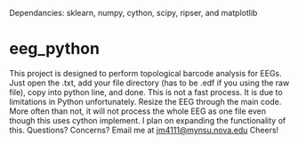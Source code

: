 Dependancies: sklearn, numpy, cython, scipy, ripser, and matplotlib
# eeg_python
This project is designed to perform topological barcode analysis for EEGs. 
Just open the .txt, add your file directory (has to be .edf if you using the raw file), copy into python line, and done. 
This is not a fast process. It is due to limitations in Python unfortunately.
Resize the EEG through the main code. 
More often than not, it will not process the whole EEG as one file even though this uses cython implement.
I plan on expanding the functionality of this.
Questions? Concerns? Email me at jm4111@mynsu.nova.edu
Cheers!

